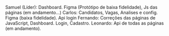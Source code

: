 Samuel (Líder): Dashboard. Figma (Protótipo de baixa fidelidade), Js das páginas (em andamento...)
Carlos: Candidatos, Vagas, Analises e config. Figma (baixa fidelidade). Api login
Fernando: Correções das páginas de JavaScript, Dashboard. Login, Cadastro.
Leonardo: Api de todas as páginas (em andamento). 
